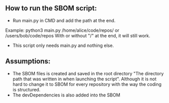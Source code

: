 ## How to run the SBOM script:
- Run main.py in CMD and add the path at the end.

Example: python3 main.py /home/alice/code/repos/ or /users/bob/code/repos
With or without "/" at the end, it will still work.

- This script only needs main.py and nothing else.

## Assumptions:
- The SBOM files is created and saved in the root directory "The directory path that was written in when launching the script". Although it is not hard to change it to SBOM for every repository with the way the coding is structured.
- The devDependencies is also added into the SBOM
